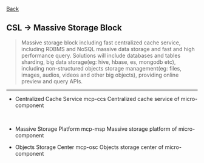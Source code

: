 [Back](../../README.md)

## CSL -> Massive Storage Block
>Massive storage block including fast centralized cache service, including RDBMS and NoSQL massive data storage and fast and high performance query. Solutions will include databases and tables sharding, big data storage(eg: hive, hbase, es, mongodb etc), including non-structured objects storage management(eg: files, images, audios, videos and other big objects), providing online preview and query APIs.

<hr>

- Centralized Cache Service
mcp-ccs
Centralized cache service of micro-component

&nbsp;

- Massive Storage Platform
mcp-msp
Massive storage platform of micro-component

- Objects Storage Center
mcp-osc
Objects storage center of micro-component

&nbsp;


